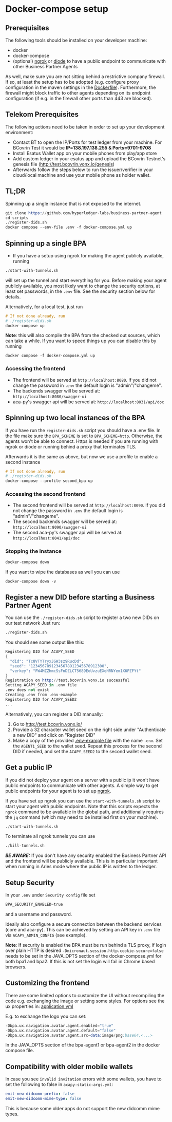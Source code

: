 # Docker-compose setup

## Prerequisites

The following tools should be installed on your developer machine:
- docker
- docker-compose
- (optional) [ngrok](https://ngrok.com/) or [diode](https://support.diode.io/) to have a public endpoint to communicate with other Business Partner Agents

As well, make sure you are not sitting behind a restrictive company firewall.
If so, at least the setup has to be adopted (e.g. configure proxy configuration in the maven settings in the [Dockerfile](../Dockerfile)).
Furthermore, the firewall might block traffic to other agents depending on its endpoint configuration (if e.g. in the firewall other ports than 443 are blocked).

## Telekom Prerequisites

The following actions need to be taken in order to set up your development environment:
- Contact BT to open the IP/Ports for test ledger from your machine. For BCovrin Test it would be **IP=138.197.138.255 & Ports=9701-9708**
- Install Esatus Wallet app on your mobile phones from play/app store
- Add custom ledger in your esatus app and upload the BCovrin Testnet's genesis file (http://test.bcovrin.vonx.io/genesis)
- Afterwards follow the steps below to run the issuer/verifier in your cloud/local machine and use your mobile phone as holder wallet.


## TL;DR

Spinning up a single instance that is not exposed to the internet.

```s
git clone https://github.com/hyperledger-labs/business-partner-agent
cd scripts
./register-dids.sh
docker compose --env-file .env -f docker-compose.yml up
```

## Spinning up a single BPA

- If you have a setup using ngrok for making the agent publicly available, running
```s
./start-with-tunnels.sh
```
will set up the tunnel and start everything for you. Before making your agent publicly available, 
you most likely want to change the security options, at least set passwords, in the `.env` file. 
See the security section below for details.

Alternatively, for a local test, just run
```s
# If not done already, run
# ./register-dids.sh
docker-compose up
```
**Note**: this will also compile the BPA from the checked out sources, which can take a while.
If you want to speed things up you can disable this by running
```shell
docker compose -f docker-compose.yml up
```

### Accessing the frontend

- The frontend will be served at `http://localhost:8080`. If you did not change the password in `.env` the default login is "admin"/"changeme".
- The backends swagger will be served at: `http://localhost:8080/swagger-ui`
- aca-py's swagger api will be served at: `http://localhost:8031/api/doc`

## Spinning up two local instances of the BPA

If you have run the `register-dids.sh` script you should have a .env file. In the file make sure the `BPA_SCHEME` is set to `BPA_SCHEME=http`.
Otherwise, the agents won't be able to connect. Https is needed if you are running with ngrok or diode
or running behind a proxy that terminates TLS.

Afterwards it is the same as above, but now we use a profile to enable a second instance

```s
# If not done already, run
# ./register-dids.sh
docker-compose --profile second_bpa up
```

### Accessing the second frontend
- The second frontend will be served at `http://localhost:8090`. If you did not change the password in `.env` the default login is "admin"/"changeme".
- The second backends swagger will be served at: `http://localhost:8090/swagger-ui`
- The second aca-py's swagger api will be served at: `http://localhost:8041/api/doc`

### Stopping the instance

```s
docker-compose down
```

If you want to wipe the databases as well you can use

```s
docker-compose down -v
```

## Register a new DID before starting a Business Partner Agent

You can use the `./register-dids.sh` script to register a two new DIDs on our test network
Just run:

```s
./register-dids.sh
```

You should see some output like this:
```s
Registering DID for ACAPY_SEED
{
  "did": "Tc8VTYTryxJGW3sz9RucDd",
  "seed": "12345678912345678912345678912300",
  "verkey": "FW4MZZhmcSsFnDZLCT5689EoUvzuEXqNRNYem1X6PZFYt"
}
Registration on http://test.bcovrin.vonx.io successful
Setting ACAPY_SEED in .env file
.env does not exist
Creating .env from .env-example
Registering DID for ACAPY_SEED2
...
```

Alternatively, you can register a DID manually:

1. Go to http://test.bcovrin.vonx.io/
2. Provide a 32 character wallet seed on the right side under "Authenticate a new DID" and click on "Register DID"
3. Make a copy of the provided [.env-example file](.env-example) with the name `.env`. Set the `AGENT1_SEED` to the wallet seed. Repeat this process for the second DID if needed, and set the `ACAPY_SEED2` to the second wallet seed.

## Get a public IP
If you did not deploy your agent on a server with a public ip it won't have public endpoints to communicate with other agents.
A simple way to get public endpoints for your agent is to set up [ngrok](https://ngrok.com/).

If you have set up ngrok you can use the `start-with-tunnels.sh` script to start your agent with public endpoints. Note that this scripts expects the `ngrok` command to be available in the global path, and additionally requires the `jq` command (which may need to be installed first on your machine).
```s
./start-with-tunnels.sh
```
To terminate all ngrok tunnels you can use
```s
./kill-tunnels.sh
```

***BE AWARE:*** If you don't have any security enabled the Business Partner API and the frontend will be publicly available. This is in particular important when running in Aries mode where the public IP is written to the ledger.

## Setup Security

In your `.env` under `Security config` file set
```s
BPA_SECURITY_ENABLED=true
```
and a username and password.

Ideally also configure a secure connection between the backend services (core and aca-py).
This can be achieved by setting an API key in `.env` file via `ACAPY_ADMIN_CONFIG` (see example).

**Note**: If security is enabled the BPA must be run behind a TLS proxy, 
if login over plain HTTP is desired `-Dmicronaut.session.http.cookie-secure=false`
needs to be set in the JAVA_OPTS section of the docker-compose.yml for both bpa1 and bpa2. If this is not set
the login will fail in Chrome based browsers.

## Customizing the frontend

There are some limited options to customize the UI without recompiling the code
e.g. exchanging the image or setting some styles. For options see the ux properties in:
[application.yml](../backend/business-partner-agent/src/main/resources/application.yml)

E.g. to exchange the logo you can set:

```s
-Dbpa.ux.navigation.avatar.agent.enabled="true"
-Dbpa.ux.navigation.avatar.agent.default="false"
-Dbpa.ux.navigation.avatar.agent.src=data:image/png;base64,<...>
```
In the JAVA_OPTS section of the bpa-agent1 or bpa-agent2 in the docker compose file.

## Compatibility with older mobile wallets

In case you see `invalid invitation` errors with some wallets, you have to set the following to false
in `acapy-static-args.yml`:

```yaml
emit-new-didcomm-prefix: false
emit-new-didcomm-mime-type: false
```
This is because some older apps do not support the new didcomm mime types.  